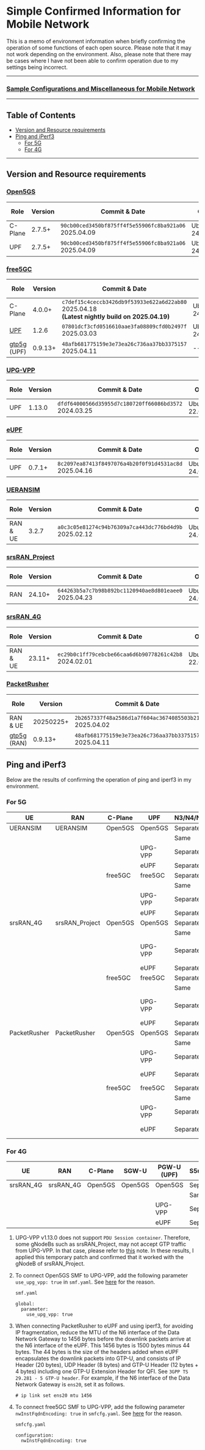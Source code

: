 # Simple Confirmed Information for Mobile Network

This is a memo of environment information when briefly confirming the operation of some functions of each open source. Please note that it may not work depending on the environment.
Also, please note that there may be cases where I have not been able to confirm operation due to my settings being incorrect.

---

### [Sample Configurations and Miscellaneous for Mobile Network](https://github.com/s5uishida/sample_config_misc_for_mobile_network)

---

<a id="toc"></a>

## Table of Contents

- [Version and Resource requirements](#version_resource)
- [Ping and iPerf3](#ping_iperf3)
  - [For 5G](#5g)
  - [For 4G](#4g)

---
<a id="version_resource"></a>

## Version and Resource requirements

### [Open5GS](https://github.com/open5gs/open5gs)

| Role | Version | Commit & Date | OS | CPU<br>(Min) | Mem<br>(Min) | HDD<br>(Min) |
| --- | --- | --- | --- | --- | --- | --- |
| C-Plane | 2.7.5+ | `90cb00ced3450bf875ff4f5e55906fc8ba921a06`<br>2025.04.09 | Ubuntu<br>24.04 | 1 | 2GB | 20GB |
| UPF | 2.7.5+ | `90cb00ced3450bf875ff4f5e55906fc8ba921a06`<br>2025.04.09 | Ubuntu<br>24.04 | 1 | 1GB | 20GB |

### [free5GC](https://github.com/free5gc/free5gc)

| Role | Version | Commit & Date | OS | CPU<br>(Min) | Mem<br>(Min) | HDD<br>(Min) |
| --- | --- | --- | --- | --- | --- | --- |
| C-Plane | 4.0.0+ | `c7def15c4ceccb3426db9f53933e622a6d22ab80`<br>2025.04.18<br>**(Latest nightly build on 2025.04.19)** | Ubuntu<br>24.04 | 1 | 2GB | 20GB |
| [UPF](https://github.com/free5gc/go-upf) | 1.2.6 | `07801dcf3cfd0516610aae3fa08809cfd0b2497f`<br>2025.03.03 | Ubuntu<br>24.04 | 1 | 1GB | 10GB |
| [gtp5g](https://github.com/free5gc/gtp5g)<br>(UPF) | 0.9.13+ | `48afb681775159e3e73ea26c736aa37bb3375157`<br>2025.04.11 | -- | -- | -- | -- |

### [UPG-VPP](https://github.com/travelping/upg-vpp)

| Role | Version | Commit & Date | OS | CPU<br>(Min) | Mem<br>(Min) | HDD<br>(Min) |
| --- | --- | --- | --- | --- | --- | --- |
| UPF | 1.13.0 | `dfdf64000566d35955d7c180720ff66086bd3572`<br>2024.03.25 | Ubuntu<br>22.04 | 2 | 8GB | 20GB |

### [eUPF](https://github.com/edgecomllc/eupf)

| Role | Version | Commit & Date | OS | CPU<br>(Min) | Mem<br>(Min) | HDD<br>(Min) |
| --- | --- | --- | --- | --- | --- | --- |
| UPF | 0.7.1+ | `8c2097ea87413f8497076a4b20f0f91d4531ac8d`<br>2025.04.16 | Ubuntu<br>24.04 | 1 | 2GB | 20GB |

### [UERANSIM](https://github.com/aligungr/UERANSIM)

| Role | Version | Commit & Date | OS | CPU<br>(Min) | Mem<br>(Min) | HDD<br>(Min) |
| --- | --- | --- | --- | --- | --- | --- |
| RAN & UE | 3.2.7 | `a0c3c05e81274c94b76309a7ca443dc776bd4d9b`<br>2025.02.12 | Ubuntu<br>24.04 | 1 | 1GB | 10GB |

### [srsRAN_Project](https://github.com/srsran/srsRAN_Project)

| Role | Version | Commit & Date | OS | CPU<br>(Min) | Mem<br>(Min) | HDD<br>(Min) |
| --- | --- | --- | --- | --- | --- | --- |
| RAN | 24.10+ | `644263b5a7c7b98b892bc1120940ae8d801eaee0`<br>2025.04.23 | Ubuntu<br>24.04 | 4 | 4GB | 10GB |

### [srsRAN_4G](https://github.com/srsran/srsRAN_4G)

| Role | Version | Commit & Date | OS | CPU<br>(Min) | Mem<br>(Min) | HDD<br>(Min) |
| --- | --- | --- | --- | --- | --- | --- |
| RAN & UE | 23.11+ | `ec29b0c1ff79cebcbe66caa6d6b90778261c42b8`<br>2024.02.01 | Ubuntu<br>22.04 | 1 | 2GB | 10GB |

### [PacketRusher](https://github.com/HewlettPackard/PacketRusher)

| Role | Version | Commit & Date | OS | CPU<br>(Min) | Mem<br>(Min) | HDD<br>(Min) |
| --- | --- | --- | --- | --- | --- | --- |
| RAN & UE | 20250225+ | `2b2657337f48a2586d1a7f604ac3674085503b21`<br>2025.04.02 | Ubuntu<br>24.04 | 1 | 1GB | 10GB |
| [gtp5g](https://github.com/free5gc/gtp5g)<br>(RAN) | 0.9.13+ | `48afb681775159e3e73ea26c736aa37bb3375157`<br>2025.04.11 | -- | -- | -- | -- |

<a id="ping_iperf3"></a>

## Ping and iPerf3

Below are the results of confirming the operation of ping and iperf3 in my environment.

<a id="5g"></a>

### For 5G

| UE | RAN | C-Plane | UPF | N3/N4/N6 | Ping | iPerf3 |
| --- | --- | --- | --- | --- | --- | --- |
| UERANSIM | UERANSIM | Open5GS | Open5GS | Separate | OK | OK |
| | | | | Same | OK | OK |
| | | | UPG-VPP | Separate | OK **[2]** | OK **[2]** |
| | | | eUPF | Separate | OK | OK |
| | | free5GC | free5GC | Separate | OK | OK |
| | | | | Same | OK | OK |
| | | | UPG-VPP | Separate | OK **[4]** | OK **[4]** |
| | | | eUPF | Separate | OK | OK |
| srsRAN_4G | srsRAN_Project | Open5GS | Open5GS | Separate | OK | OK |
| | | | | Same | OK | OK |
| | | | UPG-VPP | Separate | OK **[1][2]** | OK **[1][2]** |
| | | | eUPF | Separate | OK | OK |
| | | free5GC | free5GC | Separate | OK | OK |
| | | | | Same | OK | OK |
| | | | UPG-VPP | Separate | OK **[1][4]** | OK **[1][4]** |
| | | | eUPF | Separate | OK | OK |
| PacketRusher | PacketRusher | Open5GS | Open5GS | Separate | OK | OK |
| | | | | Same | OK | OK |
| | | | UPG-VPP | Separate | OK **[2]** | OK **[2]** |
| | | | eUPF | Separate | OK | OK **[3]** |
| | | free5GC | free5GC | Separate | OK | OK |
| | | | | Same | OK | OK |
| | | | UPG-VPP | Separate | OK **[4]** | OK **[4]** |
| | | | eUPF | Separate | OK | OK **[3]** |

<a id="4g"></a>

### For 4G

| UE | RAN | C-Plane | SGW-U | PGW-U (UPF) | S5u/Sxb/SGi | Ping | iPerf3 |
| --- | --- | --- | --- | --- | --- | --- | --- |
| srsRAN_4G | srsRAN_4G | Open5GS | Open5GS | Open5GS | Separate | OK | OK |
| | | | | | Same | OK | OK |
| | | | | UPG-VPP | Separate | OK **[2]** | OK **[2]** |
| | | | | eUPF | Separate | OK | OK |

<a id="footnotes"></a>

1. UPG-VPP v1.13.0 does not support `PDU Session container`. Therefore, some gNodeBs such as srsRAN_Project, may not accept GTP traffic from UPG-VPP. In that case, please refer to [this](https://github.com/s5uishida/install_vpp_upf_dpdk/tree/main#build-upg-vpp-v1130) note. In these results, I applied this temporary patch and confirmed that it worked with the gNodeB of srsRAN_Project.
2. To connect Open5GS SMF to UPG-VPP, add the following parameter `use_upg_vpp: true` in `smf.yaml`. See [here](https://github.com/open5gs/open5gs/discussions/3591#discussioncomment-11369302) for the reason.
   
   `smf.yaml`
   ```
   global:
     parameter:
       use_upg_vpp: true
   ```
3. When connecting PacketRusher to eUPF and using iperf3, for avoiding IP fragmentation, reduce the MTU of the N6 interface of the Data Network Gateway to 1456 bytes before the downlink packets arrive at the N6 interface of the eUPF. This 1456 bytes is 1500 bytes minus 44 bytes. The 44 bytes is the size of the headers added when eUPF encapsulates the downlink packets into GTP-U, and consists of IP Header (20 bytes), UDP Header (8 bytes) and GTP-U Header (12 bytes + 4 bytes) including one GTP-U Extension Header for QFI. See `3GPP TS 29.281 - 5 GTP-U header`. For example, if the N6 interface of the Data Network Gateway is `ens20`, set it as follows.

   ```
   # ip link set ens20 mtu 1456
   ```
4. To connect free5GC SMF to UPG-VPP, add the following parameter `nwInstFqdnEncoding: true` in `smfcfg.yaml`. See [here](https://github.com/s5uishida/enable_network_instance_encoding_free5gc_v3_3_0) for the reason.
   
   `smfcfg.yaml`
   ```
   configuration:
     nwInstFqdnEncoding: true
   ```
